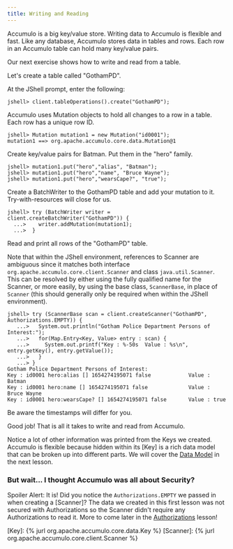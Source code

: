 ```yaml
---
title: Writing and Reading
---
```


Accumulo is a big key/value store.  Writing data to Accumulo is flexible and fast.  Like any
database, Accumulo stores data in tables and rows.  Each row in an Accumulo table can hold many
key/value pairs.

Our next exercise shows how to write and read from a table.

Let's create a table called "GothamPD".

At the JShell prompt, enter the following:
```commandline
jshell> client.tableOperations().create("GothamPD");
```

Accumulo uses Mutation objects to hold all changes to a row in a table. Each row has a unique row
ID.

```commandline
jshell> Mutation mutation1 = new Mutation("id0001");
mutation1 ==> org.apache.accumulo.core.data.Mutation@1
```

Create key/value pairs for Batman.  Put them in the "hero" family.
```commandline
jshell> mutation1.put("hero","alias", "Batman");
jshell> mutation1.put("hero","name", "Bruce Wayne");
jshell> mutation1.put("hero","wearsCape?", "true");
```

Create a BatchWriter to the GothamPD table and add your mutation to it. Try-with-resources will
close for us.

```commandline
jshell> try (BatchWriter writer = client.createBatchWriter("GothamPD")) {
  ...>    writer.addMutation(mutation1);
  ...>  }
```
Read and print all rows of the "GothamPD" table.

Note that within the JShell environment, references to Scanner are ambiguous since it matches both
interface ```org.apache.accumulo.core.client.Scanner``` and class ```java.util.Scanner```. This can
be resolved by either using the fully qualified name for the Scanner, or more easily, by using the
base class, ```ScannerBase```, in place of ```Scanner``` (this should generally only be required when
within the JShell environment).

```commandline
jshell> try (ScannerBase scan = client.createScanner("GothamPD", Authorizations.EMPTY)) {
   ...>   System.out.println("Gotham Police Department Persons of Interest:");
   ...>   for(Map.Entry<Key, Value> entry : scan) {
   ...>     System.out.printf("Key : %-50s  Value : %s\n", entry.getKey(), entry.getValue());
   ...>   }
   ...> }
Gotham Police Department Persons of Interest:
Key : id0001 hero:alias [] 1654274195071 false            Value : Batman
Key : id0001 hero:name [] 1654274195071 false             Value : Bruce Wayne
Key : id0001 hero:wearsCape? [] 1654274195071 false       Value : true
```

Be aware the timestamps will differ for you.

Good job! That is all it takes to write and read from Accumulo.

Notice a lot of other information was printed from the Keys we created. Accumulo is flexible
because hidden within its [Key] is a rich data model that can be broken up into different parts. We
will cover the [Data Model][dmodel] in the next lesson.

### But wait... I thought Accumulo was all about Security?

Spoiler Alert: It is!  Did you notice the `Authorizations.EMPTY` we passed in when creating a
[Scanner]?  The data we created in this first lesson was not secured with Authorizations so the
Scanner didn't require any Authorizations to read it.  More to come later in the [Authorizations][auths]
lesson!

[dmodel]: /tour/data-model
[auths]: /tour/authorizations
[Key]: {% jurl org.apache.accumulo.core.data.Key %}
[Scanner]: {% jurl org.apache.accumulo.core.client.Scanner %}
